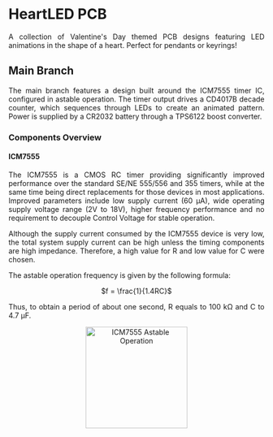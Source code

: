 # HeartLED PCB

<p align="justify">A collection of Valentine's Day themed PCB designs featuring LED animations in the shape of a heart. Perfect for pendants or keyrings!</p>

## Main Branch

<p align="justify">The main branch features a design built around the ICM7555 timer IC, configured in astable operation. The timer output drives a CD4017B decade counter, which sequences through LEDs to create an animated pattern. Power is supplied by a CR2032 battery through a TPS6122 boost converter.</p>

### Components Overview

#### ICM7555

<p align="justify">The ICM7555 is a CMOS RC timer providing significantly improved performance over the standard SE/NE 555/556 and 355 timers, while at the same time being direct replacements for those devices in most applications. Improved parameters include low supply current (60 μA), wide operating supply voltage range (2V to 18V), higher frequency performance and no requirement to decouple Control Voltage for stable operation.</p>

<p align="justify">Although the supply current consumed by the ICM7555 device is very low, the total system supply current can be high unless the timing components are high impedance. Therefore, a high value for R and low value for C were chosen.</p>

<p align="justify">The astable operation frequency is given by the following formula: </p>

<div align="center">
	
$`f = \frac{1}{1.4RC}`$

</div>

<p align="justify">Thus, to obtain a period of about one second, R equals to 100 kΩ and C to 4.7 μF.</p>

<p align="center">
  <img src="https://github.com/user-attachments/assets/de4c9fd7-8dc7-401c-b42b-5cd8ceac5797" alt = "ICM7555 Astable Operation" width="200" height="200"/>
</p>
